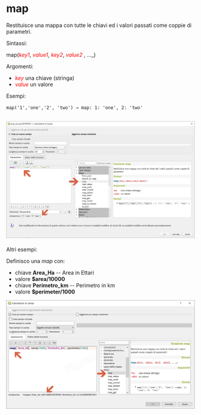 # map

Restituisce una mappa con tutte le chiavi ed i valori passati come coppie di parametri.

Sintassi:

map(_<span style="color:red;">key1</span>_, _<span style="color:red;">value1</span>_, _<span style="color:red;">key2</span>_, _<span style="color:red;">value2</span>_ , …_)

Argomenti:

* _<span style="color:red;">key</span>_ una chiave (stringa)
* _<span style="color:red;">value</span>_ un valore

Esempi:

```
map('1','one','2', 'two') → map: 1: 'one', 2: 'two'
```

![](../../img/maps/map/map1.png)
--

Altri esempi:

Definisco una _map_ con:

* chiave **Area_Ha**  -- Area in Ettari
* valore **$area/10000**
* chiave **Perimetro_km**  -- Perimetro in km
* valore **$perimeter/1000**

![](../../img/maps/map/map2.png)


